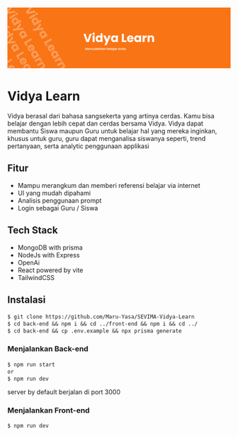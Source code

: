 
<h1 align="center">
  <a href="https://github.com/Maru-Yasa/SEVIMA-Vidya-Learn">
    <!-- Please provide path to your logo here -->
    <img src="banner.png" alt="Logo">
  </a>
</h1>

# Vidya Learn

Vidya berasal dari bahasa sangsekerta yang artinya cerdas. Kamu bisa belajar dengan lebih cepat dan cerdas bersama Vidya. Vidya dapat membantu Siswa maupun Guru untuk belajar hal yang mereka inginkan, khusus untuk guru, guru dapat menganalisa siswanya seperti, trend pertanyaan, serta analytic penggunaan applikasi

## Fitur

 - Mampu merangkum dan memberi referensi belajar via internet
 - UI yang mudah dipahami
 - Analisis penggunaan prompt
 - Login sebagai Guru / Siswa

## Tech Stack

 - MongoDB with prisma
 - NodeJs with Express
 - OpenAi
 - React powered by vite
 - TailwindCSS
 
## Instalasi

    $ git clone https://github.com/Maru-Yasa/SEVIMA-Vidya-Learn
    $ cd back-end && npm i && cd ../front-end && npm i && cd ../
    $ cd back-end && cp .env.example && npx prisma generate
    
   ### Menjalankan Back-end

    $ npm run start 
    or
    $ npm run dev
   server by default berjalan di port 3000
 
   ### Menjalankan Front-end

    $ npm run dev
   
